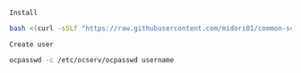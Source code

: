 `Install`
```bash
bash <(curl -sSLf "https://raw.githubusercontent.com/midori01/common-scripts/main/ocserv/install.sh")
```
`Create user`
```bash
ocpasswd -c /etc/ocserv/ocpasswd username
```
